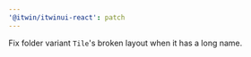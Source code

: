```yaml
---
'@itwin/itwinui-react': patch
---
```


Fix folder variant `Tile`'s broken layout when it has a long name.
